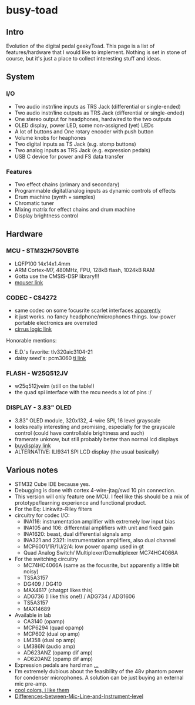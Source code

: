 # busy-toad

## Intro

Evolution of the digital pedal geekyToad. This page is a list of features/hardware that I would like to implement. Nothing is set in stone of course, but it's just a place to collect interesting stuff and ideas.

## System

### I/O

- Two audio instr/line inputs as TRS Jack (differential or single-ended)
- Two audio instr/line outputs as TRS Jack (differential or single-ended)
- One stereo output for headphones, hardwired to the two outputs
- OLED display, power LED, some non-assigned (yet) LEDs
- A lot of buttons and One rotary encoder with push button
- Volume knobs for heaphones
- Two digital inputs as TS Jack (e.g. stomp buttons)
- Two analog inputs as TRS Jack (e.g. expression pedals)
- USB C device for power and FS data transfer

### Features

- Two effect chains (primary and secondary)
- Programmable digital/analog inputs as dynamic controls of effects
- Drum machine (synth + samples)
- Chromatic tuner
- Mixing matrix for effect chains and drum machine
- Display brightness control

## Hardware

### MCU - STM32H750VBT6

- LQFP100 14x14x1.4mm
- ARM Cortex-M7, 480MHz, FPU, 128kB flash, 1024kB RAM
- Gotta use the CMSIS-DSP library!!!
- [mouser link](https://www.mouser.dk/ProductDetail/STMicroelectronics/STM32H750VBT6?qs=sGAEpiMZZMuI9neUTtPr7zWYd8yNnBbm60PgquT%2FyNhWon6x3TDxMg%3D%3D)

### CODEC - CS4272

- same codec on some focusrite scarlet interfaces [apparently](https://khronscave.blogspot.com/2019/10/55-focusrite-scarlett-2i2-teardown.html)
- it just works. no fancy headphone/microphones things. low-power portable electronics are overrated
- [cirrus logic link](https://www.cirrus.com/products/cs4272/)

Honorable mentions:
- E.D.'s favorite: tlv320aic3104-21
- daisy seed's: pcm3060 [ti link](https://www.ti.com/product/PCM3060#features)

### FLASH - W25Q512JV

- w25q512jveim (still on the table!)
- the quad spi interface with the mcu needs a lot of pins :/

### DISPLAY - 3.83" OLED

- 3.83" OLED module, 320x132, 4-wire SPI, 16 level grayscale
- looks really interesting and promising, especially for the grayscale control (could have controllable brightness and such)
- framerate unknow, but still probably better than normal lcd displays
- [buydisplay link](https://www.buydisplay.com/catalog/product/view/id/1847/s/arduino-raspberry-pi-3-83-inch-oled-module-320x132-spi-16-level-grayscale/)
- ALTERNATIVE: ILI9341 SPI LCD display (the usual basically)

## Various notes

- STM32 Cube IDE because yes.
- Debugging is done with cortex 4-wire-jtag/swd 10 pin connection.
- This version will only feature one MCU. I feel like this should be a mix of prototype/learning experience and functional product.
- For the Eq: Linkwitz–Riley filters
- circuitry for codec I/O:
  - INA116: instrumentation amplifier with extremely low input bias
  - INA105 and 106: differential amplifiers with unit and fixed gain
  - INA1620: beast, dual differential signals amp
  - INA321 and 2321: instrumentation amplifiers, also dual channel
  - MCP6001/1R/1U/2/4: low power opamp used in gt
  - Quad Analog Switch/ Multiplexer/Demultiplexer MC74HC4066A
- For the switching circuitry
  - MC74HC4066A (same as the focusrite, but apparently a little bit noisy)
  - TS5A3157
  - DG409 / DG410
  - MAX4617 (chatgpt likes this)
  - ADG736 (I like this one!) / ADG734 / ADG1606
  - TS5A3157
  - MAX14689
- Available in lab
  - CA3140 (opamp)
  - MCP6294 (quad opamp)
  - MCP602 (dual op amp)
  - LM358 (dual op amp)
  - LM386N (audio amp)
  - AD623ANZ (opamp dif amp)
  - AD620ANZ (opamp dif amp)
- Expression pedals are hard man [...](https://missionengineering.com/understanding-expression-pedals/)
- I'm extremely dubious about the feasibility of the 48v phantom power for condenser microphones. A solution can be just buying an external mic pre-amp.
- [cool colors, i like them](https://coolors.co/30bced-303036-fffaff-fc5130-050401)
- [Differences-between-Mic-Line-and-Instrument-level](https://support.focusrite.com/hc/en-gb/articles/115004171025-Differences-between-Mic-Line-and-Instrument-level)
